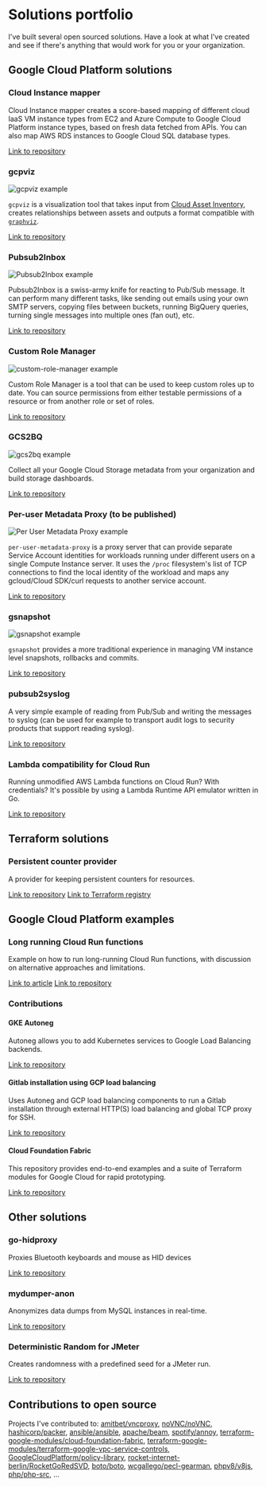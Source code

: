 # Solutions portfolio

I've built several open sourced solutions. Have a look at what I've created and see if there's anything that
would work for you or your organization.

## Google Cloud Platform solutions

### Cloud Instance mapper

Cloud Instance mapper creates a score-based mapping of different cloud IaaS VM instance types from EC2 and Azure Compute to Google Cloud Platform instance types, based on fresh data fetched from APIs. You can also map AWS RDS instances to Google Cloud SQL database types.

[Link to repository](https://github.com/GoogleCloudPlatform/professional-services/tree/main/tools/instance_mapper)

### gcpviz

![gcpviz example](images/gcpviz.png)

`gcpviz` is a visualization tool that takes input from [Cloud Asset Inventory](https://cloud.google.com/asset-inventory/docs/overview),
creates relationships between assets and outputs a format compatible with [`graphviz`](http://graphviz.gitlab.io/).

[Link to repository](https://github.com/GoogleCloudPlatform/professional-services/tree/main/tools/gcpviz)

### Pubsub2Inbox

![Pubsub2Inbox example](images/pubsub2inbox.png)

Pubsub2Inbox is a swiss-army knife for reacting to Pub/Sub message. It can perform many different tasks, like
sending out emails using your own SMTP servers, copying files between buckets, running BigQuery queries, turning
single messages into multiple ones (fan out), etc.

[Link to repository](https://github.com/GoogleCloudPlatform/pubsub2inbox)

### Custom Role Manager

![custom-role-manager example](images/custom-role-manager.png)

Custom Role Manager is a tool that can be used to keep custom roles up to date. You can source permissions from either testable permissions 
of a resource or from another role or set of roles.

[Link to repository](https://github.com/GoogleCloudPlatform/professional-services/tree/main/tools/custom-role-manager)

### GCS2BQ

![gcs2bq example](images/gcs2bq.png)

Collect all your Google Cloud Storage metadata from your organization and build storage dashboards.

[Link to repository](https://github.com/GoogleCloudPlatform/professional-services/tree/main/tools/gcs2bq)

### Per-user Metadata Proxy (to be published)

![Per User Metadata Proxy example](images/per-user-metadata-proxy.png)

`per-user-metadata-proxy` is a proxy server that can provide separate Service Account identities for workloads 
running under different users on a single Compute Instance server. It uses the `/proc` filesystem's list of TCP 
connections to find the local identity of the workload and maps any gcloud/Cloud SDK/curl requests to another 
service account.

[Link to repository](https://github.com/rosmo/professional-services/tree/per-user-metadata-proxy/tools/per-user-metadata-proxy)

### gsnapshot

![gsnapshot example](images/gsnapshot.png)

`gsnapshot` provides a more traditional experience in managing VM instance level snapshots, rollbacks
and commits.

[Link to repository]( https://github.com/GoogleCloudPlatform/professional-services/tree/main/tools/gsnapshot)

### pubsub2syslog

A very simple example of reading from Pub/Sub and writing the messages to syslog (can be used
for example to transport audit logs to security products that support reading syslog).

[Link to repository](https://github.com/rosmo/pubsub2syslog)

### Lambda compatibility for Cloud Run

Running unmodified AWS Lambda functions on Cloud Run? With credentials? It's possible by using
a Lambda Runtime API emulator written in Go.

[Link to repository](https://github.com/GoogleCloudPlatform/professional-services/tree/main/tools/lambda-compat)

## Terraform solutions

### Persistent counter provider

A provider for keeping persistent counters for resources.

[Link to repository](https://github.com/rosmo/terraform-provider-persistent)
[Link to Terraform registry](https://registry.terraform.io/providers/rosmo/persistent/latest)

## Google Cloud Platform examples

### Long running Cloud Run functions

Example on how to run long-running Cloud Run functions, with discussion on alternative approaches
and limitations.

[Link to article](https://taneli-leppa.medium.com/long-running-cloud-run-functions-e13b00ff9585)
[Link to repository](https://github.com/rosmo/long-cloud-run)

### Contributions

#### GKE Autoneg

Autoneg allows you to add Kubernetes services to Google Load Balancing backends.

[Link to repository](https://github.com/GoogleCloudPlatform/gke-autoneg-controller)

#### Gitlab installation using GCP load balancing

Uses Autoneg and GCP load balancing components to run a Gitlab installation through
external HTTP(S) load balancing and global TCP proxy for SSH.

[Link to repository](https://github.com/rosmo/terraform-google-gke-gitlab/tree/gclb-autoneg)

#### Cloud Foundation Fabric

This repository provides end-to-end examples and a suite of Terraform modules for Google Cloud
for rapid prototyping.

[Link to repository](https://github.com/GoogleCloudPlatform/cloud-foundation-fabric)


## Other solutions

### go-hidproxy

Proxies Bluetooth keyboards and mouse as HID devices

[Link to repository](https://github.com/rosmo/go-hidproxy)

### mydumper-anon

Anonymizes data dumps from MySQL instances in real-time.

[Link to repository](https://github.com/rosmo/mydumper-anon)

### Deterministic Random for JMeter

Creates randomness with a predefined seed for a JMeter run.

[Link to repository](https://github.com/rosmo/jmeter-plugins)

## Contributions to open source

Projects I've contributed to: [amitbet/vncproxy](https://github.com/amitbet/vncproxy), [noVNC/noVNC](https://github.com/novnc/noVNC),
[hashicorp/packer](https://github.com/hashicorp/packer), [ansible/ansible](https://github.com/ansible/ansible), [apache/beam](https://github.com/apache/beam),
[spotify/annoy](https://github.com/spotify/annoy), [terraform-google-modules/cloud-foundation-fabric](https://github.com/terraform-google-modules/cloud-foundation-fabric),
[terraform-google-modules/terraform-google-vpc-service-controls](https://github.com/terraform-google-modules/terraform-google-vpc-service-controls),
[GoogleCloudPlatform/policy-library](https://github.com/GoogleCloudPlatform/policy-library), [rocket-internet-berlin/RocketGoRedSVD](https://github.com/rocket-internet-berlin/RocketGoRedSVD),
[boto/boto](https://github.com/boto/boto), [wcgallego/pecl-gearman](https://github.com/wcgallego/pecl-gearman), [phpv8/v8js](https://github.com/phpv8/v8js),
[php/php-src](https://github.com/php/php-src), ...
